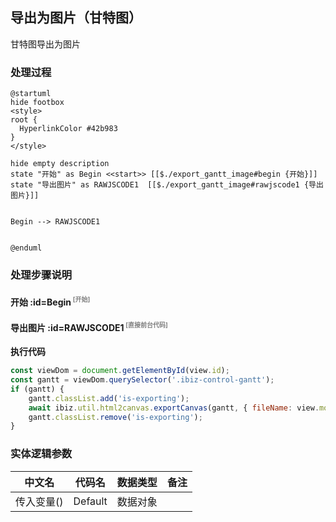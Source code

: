 ## 导出为图片（甘特图） <!-- {docsify-ignore-all} -->

   甘特图导出为图片

### 处理过程

```plantuml
@startuml
hide footbox
<style>
root {
  HyperlinkColor #42b983
}
</style>

hide empty description
state "开始" as Begin <<start>> [[$./export_gantt_image#begin {开始}]]
state "导出图片" as RAWJSCODE1  [[$./export_gantt_image#rawjscode1 {导出图片}]]


Begin --> RAWJSCODE1


@enduml
```


### 处理步骤说明

#### 开始 :id=Begin<sup class="footnote-symbol"> <font color=gray size=1>[开始]</font></sup>




#### 导出图片 :id=RAWJSCODE1<sup class="footnote-symbol"> <font color=gray size=1>[直接前台代码]</font></sup>



<p class="panel-title"><b>执行代码</b></p>

```javascript
const viewDom = document.getElementById(view.id);
const gantt = viewDom.querySelector('.ibiz-control-gantt');
if (gantt) {
    gantt.classList.add('is-exporting');
    await ibiz.util.html2canvas.exportCanvas(gantt, { fileName: view.model.caption });
    gantt.classList.remove('is-exporting');
}
```



### 实体逻辑参数

|    中文名   |    代码名    |  数据类型      |备注 |
| --------| --------| --------  | --------   |
|传入变量(<i class="fa fa-check"/></i>)|Default|数据对象||
